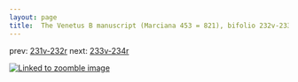 ```yaml
---
layout: page
title:  The Venetus B manuscript (Marciana 453 = 821), bifolio 232v-233r
---
```


prev: [231v-232r](../231v-232r/) next: [233v-234r](../233v-234r/)



[![Linked to zoomble image](http://www.homermultitext.org/iipsrv?IIIF=/project/homer/pyramidal/deepzoom/hmt/vbbifolio/v1/vb_232v_233r.tif/full/2000,/0/default.jpg)](http://www.homermultitext.org/ict2/?urn=urn:cite2:hmt:vbbifolio.v1:vb_232v_233r)

